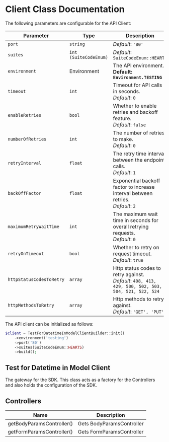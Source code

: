 
# Client Class Documentation

The following parameters are configurable for the API Client:

| Parameter | Type | Description |
|  --- | --- | --- |
| `port` | `string` | *Default*: `'80'` |
| `suites` | `int (SuiteCodeEnum)` | *Default*: `SuiteCodeEnum::HEARTS` |
| `environment` | Environment | The API environment. <br> **Default: `Environment.TESTING`** |
| `timeout` | `int` | Timeout for API calls in seconds.<br>*Default*: `0` |
| `enableRetries` | `bool` | Whether to enable retries and backoff feature.<br>*Default*: `false` |
| `numberOfRetries` | `int` | The number of retries to make.<br>*Default*: `0` |
| `retryInterval` | `float` | The retry time interval between the endpoint calls.<br>*Default*: `1` |
| `backOffFactor` | `float` | Exponential backoff factor to increase interval between retries.<br>*Default*: `2` |
| `maximumRetryWaitTime` | `int` | The maximum wait time in seconds for overall retrying requests.<br>*Default*: `0` |
| `retryOnTimeout` | `bool` | Whether to retry on request timeout.<br>*Default*: `true` |
| `httpStatusCodesToRetry` | `array` | Http status codes to retry against.<br>*Default*: `408, 413, 429, 500, 502, 503, 504, 521, 522, 524` |
| `httpMethodsToRetry` | `array` | Http methods to retry against.<br>*Default*: `'GET', 'PUT'` |

The API client can be initialized as follows:

```php
$client = TestForDatetimeInModelClientBuilder::init()
    ->environment('testing')
    ->port('80')
    ->suites(SuiteCodeEnum::HEARTS)
    ->build();
```

## Test for Datetime in Model Client

The gateway for the SDK. This class acts as a factory for the Controllers and also holds the configuration of the SDK.

## Controllers

| Name | Description |
|  --- | --- |
| getBodyParamsController() | Gets BodyParamsController |
| getFormParamsController() | Gets FormParamsController |

